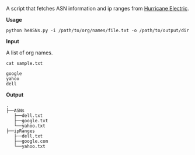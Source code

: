 A script that fetches ASN information and ip ranges from [Hurricane Electric](https://bgp.he.net.).

**Usage**
```
python heASNs.py -i /path/to/org/names/file.txt -o /path/to/output/dir
```
**Input**

A list of org names.

`cat sample.txt`
```
google
yahoo
dell
```

**Output**

```
.
├──ASNs
   ├──dell.txt
   ├──google.txt
   └──yahoo.txt
├──ipRanges
   ├──dell.txt
   ├──google.com
   └──yahoo.txt
```
